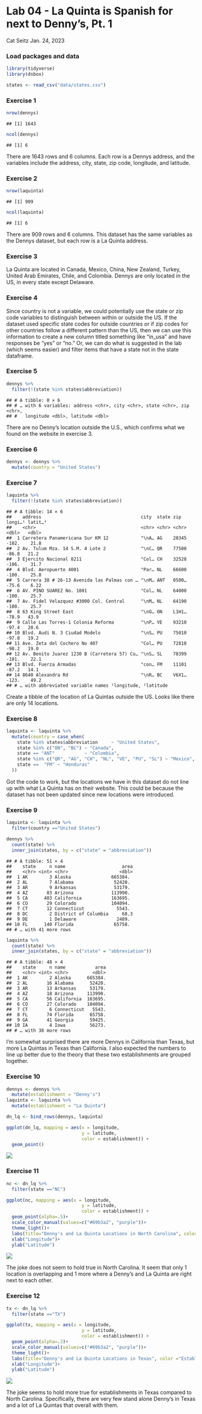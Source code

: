Lab 04 - La Quinta is Spanish for next to Denny’s, Pt. 1
================
Cat Seitz
Jan. 24, 2023

### Load packages and data

``` r
library(tidyverse) 
library(dsbox) 
```

``` r
states <- read_csv("data/states.csv")
```

### Exercise 1

``` r
nrow(dennys)
```

    ## [1] 1643

``` r
ncol(dennys)
```

    ## [1] 6

There are 1643 rows and 6 columns. Each row is a Dennys address, and the
variables include the address, city, state, zip code, longitude, and
latitude.

### Exercise 2

``` r
nrow(laquinta)
```

    ## [1] 909

``` r
ncol(laquinta)
```

    ## [1] 6

There are 909 rows and 6 columns. This dataset has the same variables as
the Dennys dataset, but each row is a La Quinta address.

### Exercise 3

La Quinta are located in Canada, Mexico, China, New Zealand, Turkey,
United Arab Emirates, Chile, and Colombia. Dennys are only located in
the US, in every state except Delaware.

### Exercise 4

Since country is not a variable, we could potentially use the state or
zip code variables to distinguish between within or outside the US. If
the dataset used specific state codes for outside countries or if zip
codes for other countries follow a different pattern than the US, then
we can use this information to create a new column titled something like
“in_usa” and have responses be “yes” or “no.” Or, we can do what is
suggested in the lab (which seems easier) and filter items that have a
state not in the state dataframe.

### Exercise 5

``` r
dennys %>%
  filter(!(state %in% states$abbreviation))
```

    ## # A tibble: 0 × 6
    ## # … with 6 variables: address <chr>, city <chr>, state <chr>, zip <chr>,
    ## #   longitude <dbl>, latitude <dbl>

There are no Denny’s location outside the U.S., which confirms what we
found on the website in exercise 3.

### Exercise 6

``` r
dennys <- dennys %>%
  mutate(country = "United States")
```

### Exercise 7

``` r
laquinta %>%
  filter(!(state %in% states$abbreviation))
```

    ## # A tibble: 14 × 6
    ##    address                                     city  state zip   longi…¹ latit…²
    ##    <chr>                                       <chr> <chr> <chr>   <dbl>   <dbl>
    ##  1 Carretera Panamericana Sur KM 12            "\nA… AG    20345  -102.    21.8 
    ##  2 Av. Tulum Mza. 14 S.M. 4 Lote 2             "\nC… QR    77500   -86.8   21.2 
    ##  3 Ejercito Nacional 8211                      "Col… CH    32528  -106.    31.7 
    ##  4 Blvd. Aeropuerto 4001                       "Par… NL    66600  -100.    25.8 
    ##  5 Carrera 38 # 26-13 Avenida las Palmas con … "\nM… ANT   0500…   -75.6    6.22
    ##  6 AV. PINO SUAREZ No. 1001                    "Col… NL    64000  -100.    25.7 
    ##  7 Av. Fidel Velazquez #3000 Col. Central      "\nM… NL    64190  -100.    25.7 
    ##  8 63 King Street East                         "\nO… ON    L1H1…   -78.9   43.9 
    ##  9 Calle Las Torres-1 Colonia Reforma          "\nP… VE    93210   -97.4   20.6 
    ## 10 Blvd. Audi N. 3 Ciudad Modelo               "\nS… PU    75010   -97.8   19.2 
    ## 11 Ave. Zeta del Cochero No 407                "Col… PU    72810   -98.2   19.0 
    ## 12 Av. Benito Juarez 1230 B (Carretera 57) Co… "\nS… SL    78399  -101.    22.1 
    ## 13 Blvd. Fuerza Armadas                        "con… FM    11101   -87.2   14.1 
    ## 14 8640 Alexandra Rd                           "\nR… BC    V6X1…  -123.    49.2 
    ## # … with abbreviated variable names ¹​longitude, ²​latitude

Create a tibble of the location of La Quintas outside the US. Looks like
there are only 14 locations.

### Exercise 8

``` r
laquinta <- laquinta %>%
  mutate(country = case_when(
    state %in% states$abbreviation     ~ "United States",
    state %in% c("ON", "BC") ~ "Canada",
    state == "ANT"           ~ "Colombia",
    state %in% c("QR", "AG", "CH", "NL", "VE", "PU", "SL") ~ "Mexico",
    state ==  "FM" ~ "Honduras"
  ))
```

Got the code to work, but the locations we have in this dataset do not
line up with what La Quinta has on their website. This could be because
the dataset has not been updated since new locations were introduced.

### Exercise 9

``` r
laquinta <- laquinta %>%
  filter(country =="United States")
```

``` r
dennys %>%
  count(state) %>%
  inner_join(states, by = c("state" = "abbreviation"))
```

    ## # A tibble: 51 × 4
    ##    state     n name                     area
    ##    <chr> <int> <chr>                   <dbl>
    ##  1 AK        3 Alaska               665384. 
    ##  2 AL        7 Alabama               52420. 
    ##  3 AR        9 Arkansas              53179. 
    ##  4 AZ       83 Arizona              113990. 
    ##  5 CA      403 California           163695. 
    ##  6 CO       29 Colorado             104094. 
    ##  7 CT       12 Connecticut            5543. 
    ##  8 DC        2 District of Columbia     68.3
    ##  9 DE        1 Delaware               2489. 
    ## 10 FL      140 Florida               65758. 
    ## # … with 41 more rows

``` r
laquinta %>%
  count(state) %>%
  inner_join(states, by = c("state" = "abbreviation"))
```

    ## # A tibble: 48 × 4
    ##    state     n name           area
    ##    <chr> <int> <chr>         <dbl>
    ##  1 AK        2 Alaska      665384.
    ##  2 AL       16 Alabama      52420.
    ##  3 AR       13 Arkansas     53179.
    ##  4 AZ       18 Arizona     113990.
    ##  5 CA       56 California  163695.
    ##  6 CO       27 Colorado    104094.
    ##  7 CT        6 Connecticut   5543.
    ##  8 FL       74 Florida      65758.
    ##  9 GA       41 Georgia      59425.
    ## 10 IA        4 Iowa         56273.
    ## # … with 38 more rows

I’m somewhat surprised there are more Dennys in California than Texas,
but more La Quintas in Texas than California. I also expected the
numbers to line up better due to the theory that these two
establishments are grouped together.

### Exercise 10

``` r
dennys <- dennys %>%
  mutate(establishment = "Denny's")
laquinta <- laquinta %>%
  mutate(establishment = "La Quinta")

dn_lq <- bind_rows(dennys, laquinta)
```

``` r
ggplot(dn_lq, mapping = aes(x = longitude,
                            y = latitude,
                            color = establishment)) +
  geom_point()
```

![](lab-04_files/figure-gfm/plot%20locations-1.png)<!-- -->

### Exercise 11

``` r
nc <- dn_lq %>%
  filter(state =="NC")

ggplot(nc, mapping = aes(x = longitude,
                            y = latitude,
                            color = establishment)) +
  geom_point(alpha=.5)+
  scale_color_manual(values=c("#69b3a2", "purple"))+
  theme_light()+
  labs(title="Denny's and La Quinta Locations in North Carolina", color ="Establishment")+
  xlab("Longitude")+
  ylab("Latitude")
```

![](lab-04_files/figure-gfm/filter%20for%20NC%20data%20only-1.png)<!-- -->

The joke does not seem to hold true in North Carolina. It seem that only
1 location is overlapping and 1 more where a Denny’s and La Quinta are
right next to each other.

### Exercise 12

``` r
tx <- dn_lq %>%
  filter(state =="TX")

ggplot(tx, mapping = aes(x = longitude,
                            y = latitude,
                            color = establishment)) +
  geom_point(alpha=.3)+
  scale_color_manual(values=c("#69b3a2", "purple"))+
  theme_light()+
  labs(title="Denny's and La Quinta Locations in Texas", color ="Establishment")+
  xlab("Longitude")+
  ylab("Latitude")
```

![](lab-04_files/figure-gfm/filter%20for%20Texas%20data%20only-1.png)<!-- -->

The joke seems to hold more true for establishments in Texas compared to
North Carolina. Specifically, there are very few stand alone Denny’s in
Texas and a lot of La Quintas that overall with them.
